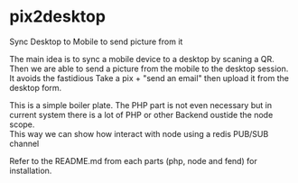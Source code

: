 # pix2desktop
Sync Desktop to Mobile to send picture from it

<p>
The main idea is to sync a mobile device to a desktop by scaning a QR.
<br>Then we are able to send a picture from the mobile to the desktop session.
<br>It avoids the fastidious Take a pix + "send an email" then upload it from the desktop form. 
<p>

<p>
This is a simple boiler plate. The PHP part is not even necessary but in current system there is a lot of PHP or other Backend oustide the node scope.
<br>This way we can show how interact with node using a redis PUB/SUB channel
</p>

Refer to the README.md from each parts (php, node and fend) for installation.
